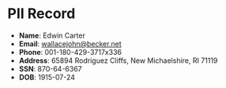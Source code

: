 # PII Record
- **Name**: Edwin Carter
- **Email**: wallacejohn@becker.net
- **Phone**: 001-180-429-3717x336
- **Address**: 65894 Rodriguez Cliffs, New Michaelshire, RI 71119
- **SSN**: 870-64-6367
- **DOB**: 1915-07-24
